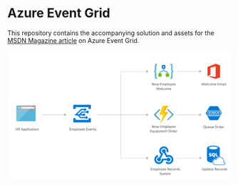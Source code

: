 # Azure Event Grid
This repository contains the accompanying solution and assets for the [MSDN Magazine article](https://aka.ms/eventgridarticle) on Azure Event Grid.


![alt text](https://raw.githubusercontent.com/dbarkol/azureeventgrid/master/solution.jpg)
